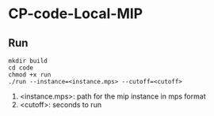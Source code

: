 # CP-code-Local-MIP
## Run
```
mkdir build
cd code
chmod +x run
./run --instance=<instance.mps> --cutoff=<cutoff>
```
1. \<instance.mps>: path for the mip instance in mps format
2. \<cutoff>: seconds to run